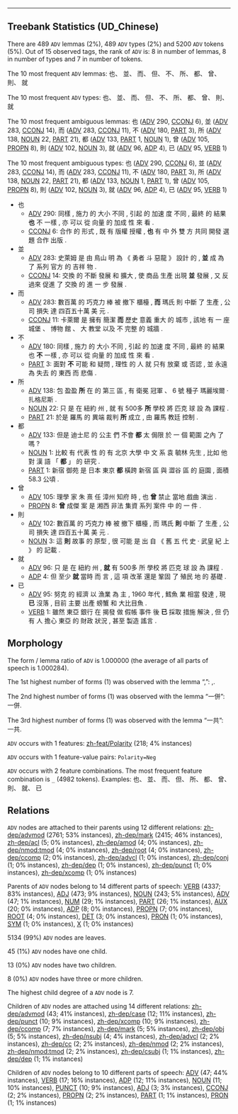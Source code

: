 

--------------------------------------------------------------------------------

## Treebank Statistics (UD_Chinese)

There are 489 `ADV` lemmas (2%), 489 `ADV` types (2%) and 5200 `ADV` tokens (5%).
Out of 15 observed tags, the rank of `ADV` is: 8 in number of lemmas, 8 in number of types and 7 in number of tokens.

The 10 most frequent `ADV` lemmas: 也、 並、 而、 但、 不、 所、 都、 曾、 則、 就

The 10 most frequent `ADV` types:  也、 並、 而、 但、 不、 所、 都、 曾、 則、 就

The 10 most frequent ambiguous lemmas: 也 ([ADV]() 290, [CCONJ]() 6), 並 ([ADV]() 283, [CCONJ]() 14), 而 ([ADV]() 283, [CCONJ]() 11), 不 ([ADV]() 180, [PART]() 3), 所 ([ADV]() 138, [NOUN]() 22, [PART]() 21), 都 ([ADV]() 133, [PART]() 1, [NOUN]() 1), 曾 ([ADV]() 105, [PROPN]() 8), 則 ([ADV]() 102, [NOUN]() 3), 就 ([ADV]() 96, [ADP]() 4), 已 ([ADV]() 95, [VERB]() 1)

The 10 most frequent ambiguous types:  也 ([ADV]() 290, [CCONJ]() 6), 並 ([ADV]() 283, [CCONJ]() 14), 而 ([ADV]() 283, [CCONJ]() 11), 不 ([ADV]() 180, [PART]() 3), 所 ([ADV]() 138, [NOUN]() 22, [PART]() 21), 都 ([ADV]() 133, [NOUN]() 1, [PART]() 1), 曾 ([ADV]() 105, [PROPN]() 8), 則 ([ADV]() 102, [NOUN]() 3), 就 ([ADV]() 96, [ADP]() 4), 已 ([ADV]() 95, [VERB]() 1)


* 也
  * [ADV]() 290: 同樣 , 施力 的 大小 不同 , 引起 的 加速 度 不同 , 最終 的 結果 <b>也</b> 不 一樣 , 亦 可以 從 向量 的 加成 性 來 看 .
  * [CCONJ]() 6: 合作 的 形式 , 既 有 版權 授權 , <b>也</b> 有 中 外 雙 方 共同 開發 選題 合作 出版 .
* 並
  * [ADV]() 283: 史萊姆 是 由 鳥山 明 為 《 勇者 斗 惡龍 》 設計 的 , <b>並</b> 成 為 了 系列 官方 的 吉祥 物 .
  * [CCONJ]() 14: 交換 的 不斷 發展 和 擴大 , 使 商品 生產 出現 <b>並</b> 發展 , 又 反 過來 促進 了 交換 的 進 一 步 發展 .
* 而
  * [ADV]() 283: 數百萬 的 巧克力 棒 被 撤下 櫃檯 , <b>而</b> 瑪氏 則 中斷 了 生產 , 公司 損失 達 四百五十萬 美 元 .
  * [CCONJ]() 11: 卡萊爾 是 擁有 簡潔 <b>而</b> 歷史 意義 重大 的 城市 , 該地 有 一 座 城堡 、 博物 館 、 大 教堂 以及 不 完整 的 城牆 .
* 不
  * [ADV]() 180: 同樣 , 施力 的 大小 不同 , 引起 的 加速 度 不同 , 最終 的 結果 也 <b>不</b> 一樣 , 亦 可以 從 向量 的 加成 性 來 看 .
  * [PART]() 3: 面對 <b>不</b> 可能 和 疑問 , 理性 的 人 就 只有 放棄 或 否認 , 並 永遠 為 失去 的 東西 而 悲傷 .
* 所
  * [ADV]() 138: 包 盈盈 <b>所</b> 在 的 第三 區 , 有 衛冕 冠軍 、 6 號 種子 瑪麗埃爾 · 扎格尼斯 .
  * [NOUN]() 22: 只 是 在 紐約 州 , 就 有 500多 <b>所</b> 學校 將 匹克 球 設 為 課程 .
  * [PART]() 21: 於是 羅馬 的 異端 裁判 <b>所</b> 成立 , 由 羅馬 教廷 控制 .
* 都
  * [ADV]() 133: 但是 迪士尼 的 公主 們 不會 <b>都</b> 太 侷限 於 一 個 範圍 之內 了 嗎 ?
  * [NOUN]() 1: 比較 有 代表 性 的 有 北京 大學 中 文 系 袁 毓林 先生 , 比如 他 對 漢 語 「 <b>都</b> 」 的 研究 .
  * [PART]() 1: 新宿 御苑 是 日本 東京 <b>都</b> 橫跨 新宿 區 與 澀谷 區 的 庭園 , 面積 58.3 公頃 .
* 曾
  * [ADV]() 105: 理學 家 朱 熹 任 漳州 知府 時 , 也 <b>曾</b> 禁止 當地 戲曲 演出 .
  * [PROPN]() 8: <b>曾</b> 成傑 案 是 湘西 非法 集資 系列 案件 中 的 一 件 .
* 則
  * [ADV]() 102: 數百萬 的 巧克力 棒 被 撤下 櫃檯 , 而 瑪氏 <b>則</b> 中斷 了 生產 , 公司 損失 達 四百五十萬 美 元 .
  * [NOUN]() 3: 這 <b>則</b> 故事 的 原型 , 很 可能 是 出 自 《 舊 五 代 史 · 武皇 紀 上 》 的 記載 .
* 就
  * [ADV]() 96: 只 是 在 紐約 州 , <b>就</b> 有 500多 所 學校 將 匹克 球 設 為 課程 .
  * [ADP]() 4: 但 至少 <b>就</b> 當時 而 言 , 這 項 改革 還是 鞏固 了 殖民 地 的 基礎 .
* 已
  * [ADV]() 95: 努克 的 經濟 以 漁業 為 主 , 1960 年代 , 鱈魚 業 相當 發達 , 現 <b>已</b> 沒落 , 目前 主要 出產 螃蟹 和 大比目魚 .
  * [VERB]() 1: 雖然 東亞 銀行 在 揭發 做 假帳 事件 後 <b>已</b> 採取 措施 解決 , 但 仍 有 人 擔心 東亞 的 財政 狀況 , 甚至 製造 謠言 .

## Morphology

The form / lemma ratio of `ADV` is 1.000000 (the average of all parts of speech is 1.000284).

The 1st highest number of forms (1) was observed with the lemma “,”: ,.

The 2nd highest number of forms (1) was observed with the lemma “一併”: 一併.

The 3rd highest number of forms (1) was observed with the lemma “一共”: 一共.

`ADV` occurs with 1 features: [zh-feat/Polarity]() (218; 4% instances)

`ADV` occurs with 1 feature-value pairs: `Polarity=Neg`

`ADV` occurs with 2 feature combinations.
The most frequent feature combination is `_` (4982 tokens).
Examples: 也、 並、 而、 但、 所、 都、 曾、 則、 就、 已


## Relations

`ADV` nodes are attached to their parents using 12 different relations: [zh-dep/advmod]() (2761; 53% instances), [zh-dep/mark]() (2415; 46% instances), [zh-dep/acl]() (5; 0% instances), [zh-dep/amod]() (4; 0% instances), [zh-dep/nmod:tmod]() (4; 0% instances), [zh-dep/root]() (4; 0% instances), [zh-dep/ccomp]() (2; 0% instances), [zh-dep/advcl]() (1; 0% instances), [zh-dep/conj]() (1; 0% instances), [zh-dep/dep]() (1; 0% instances), [zh-dep/punct]() (1; 0% instances), [zh-dep/xcomp]() (1; 0% instances)

Parents of `ADV` nodes belong to 14 different parts of speech: [VERB]() (4337; 83% instances), [ADJ]() (473; 9% instances), [NOUN]() (243; 5% instances), [ADV]() (47; 1% instances), [NUM]() (29; 1% instances), [PART]() (26; 1% instances), [AUX]() (20; 0% instances), [ADP]() (8; 0% instances), [PROPN]() (7; 0% instances), [ROOT]() (4; 0% instances), [DET]() (3; 0% instances), [PRON]() (1; 0% instances), [SYM]() (1; 0% instances), [X]() (1; 0% instances)

5134 (99%) `ADV` nodes are leaves.

45 (1%) `ADV` nodes have one child.

13 (0%) `ADV` nodes have two children.

8 (0%) `ADV` nodes have three or more children.

The highest child degree of a `ADV` node is 7.

Children of `ADV` nodes are attached using 14 different relations: [zh-dep/advmod]() (43; 41% instances), [zh-dep/case]() (12; 11% instances), [zh-dep/punct]() (10; 9% instances), [zh-dep/xcomp]() (10; 9% instances), [zh-dep/ccomp]() (7; 7% instances), [zh-dep/mark]() (5; 5% instances), [zh-dep/obj]() (5; 5% instances), [zh-dep/nsubj]() (4; 4% instances), [zh-dep/advcl]() (2; 2% instances), [zh-dep/cc]() (2; 2% instances), [zh-dep/nmod]() (2; 2% instances), [zh-dep/nmod:tmod]() (2; 2% instances), [zh-dep/csubj]() (1; 1% instances), [zh-dep/dep]() (1; 1% instances)

Children of `ADV` nodes belong to 10 different parts of speech: [ADV]() (47; 44% instances), [VERB]() (17; 16% instances), [ADP]() (12; 11% instances), [NOUN]() (11; 10% instances), [PUNCT]() (10; 9% instances), [ADJ]() (3; 3% instances), [CCONJ]() (2; 2% instances), [PROPN]() (2; 2% instances), [PART]() (1; 1% instances), [PRON]() (1; 1% instances)

